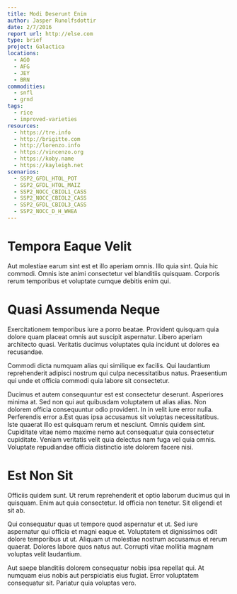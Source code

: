 ```yaml
---
title: Modi Deserunt Enim
author: Jasper Runolfsdottir
date: 2/7/2016
report url: http://else.com
type: brief
project: Galactica
locations:
  - AGO
  - AFG
  - JEY
  - BRN
commodities:
  - snfl
  - grnd
tags:
  - rice
  - improved-varieties
resources:
  - https://tre.info
  - http://brigitte.com
  - http://lorenzo.info
  - https://vincenzo.org
  - https://koby.name
  - https://kayleigh.net
scenarios:
  - SSP2_GFDL_HTOL_POT
  - SSP2_GFDL_HTOL_MAIZ
  - SSP2_NOCC_CBIOL1_CASS
  - SSP2_NOCC_CBIOL2_CASS
  - SSP2_GFDL_CBIOL3_CASS
  - SSP2_NOCC_D_H_WHEA
---
```

# Tempora Eaque Velit
Aut molestiae earum sint est et illo aperiam omnis. Illo quia sint. Quia hic commodi. Omnis iste animi consectetur vel blanditiis quisquam. Corporis rerum temporibus et voluptate cumque debitis enim qui.

# Quasi Assumenda Neque
Exercitationem temporibus iure a porro beatae. Provident quisquam quia dolore quam placeat omnis aut suscipit aspernatur. Libero aperiam architecto quasi. Veritatis ducimus voluptates quia incidunt ut dolores ea recusandae.
 Commodi dicta numquam alias qui similique ex facilis. Qui laudantium reprehenderit adipisci nostrum qui culpa necessitatibus natus. Praesentium qui unde et officia commodi quia labore sit consectetur.
 Ducimus et autem consequuntur est est consectetur deserunt. Asperiores minima at. Sed non qui aut quibusdam voluptatem ut alias alias. Non dolorem officia consequuntur odio provident. In in velit iure error nulla. Perferendis error a.Est quas ipsa accusamus sit voluptas necessitatibus. Iste quaerat illo est quisquam rerum et nesciunt. Omnis quidem sint. Cupiditate vitae nemo maxime nemo aut consequatur quia consectetur cupiditate. Veniam veritatis velit quia delectus nam fuga vel quia omnis. Voluptate repudiandae officia distinctio iste dolorem facere nisi.

# Est Non Sit
Officiis quidem sunt. Ut rerum reprehenderit et optio laborum ducimus qui in quisquam. Enim aut quia consectetur. Id officia non tenetur. Sit eligendi et sit ab.
 Qui consequatur quas ut tempore quod aspernatur et ut. Sed iure aspernatur qui officia et magni eaque et. Voluptatem et dignissimos odit dolore temporibus ut ut. Aliquam ut molestiae nostrum accusamus et rerum quaerat. Dolores labore quos natus aut. Corrupti vitae mollitia magnam voluptas velit laudantium.
 Aut saepe blanditiis dolorem consequatur nobis ipsa repellat qui. At numquam eius nobis aut perspiciatis eius fugiat. Error voluptatem consequatur sit. Pariatur quia voluptas vero.
